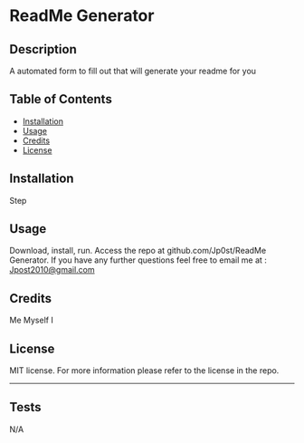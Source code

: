 
# ReadMe Generator

## Description

A automated form to fill out that will generate your readme for you

## Table of Contents


- [Installation](#installation)
- [Usage](#usage)
- [Credits](#credits)
- [License](#license)

## Installation

Step

## Usage

Download, install, run. Access the repo at github.com/Jp0st/ReadMe Generator.
If you have any further questions feel free to email me at : Jpost2010@gmail.com

## Credits

Me Myself I

## License

MIT license.
For more information please refer to the license in the repo.

---

## Tests

N/A
  
